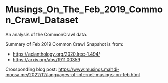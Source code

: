 # Musings_On_The_Feb_2019_Common_Crawl_Dataset
An analysis of the CommonCrawl data.

Summary of Feb 2019 Common Crawl Snapshot is from:
* https://aclanthology.org/2020.lrec-1.494/ 
* https://arxiv.org/abs/1911.00359

Crossponding blog post:
https://www.musings.mahdi-moosa.me/2022/12/languages-of-internet-musings-on-feb.html
